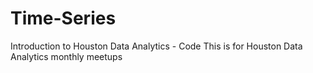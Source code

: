 # Time-Series
Introduction to Houston Data Analytics - Code
This is for Houston Data Analytics monthly meetups

